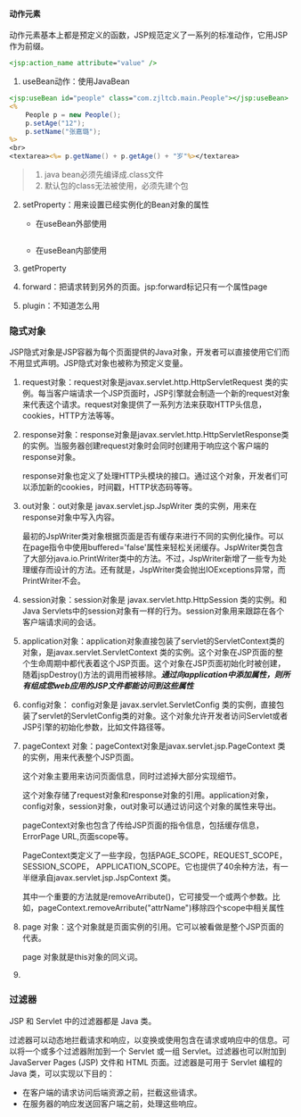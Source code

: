 #### 动作元素

动作元素基本上都是预定义的函数，JSP规范定义了一系列的标准动作，它用JSP作为前缀。

```jsp
<jsp:action_name attribute="value" />
```

1.  useBean动作：使用JavaBean

   ```jsp
   <jsp:useBean id="people" class="com.zjltcb.main.People"></jsp:useBean>
   <%
       People p = new People();
       p.setAge("12");
       p.setName("张嘉璐");
   %>
   <br>
   <textarea><%= p.getName() + p.getAge() + "岁"%></textarea>
   ```

   > 1. java bean必须先编译成.class文件
   > 2. 默认包的class无法被使用，必须先建个包

2. setProperty：用来设置已经实例化的Bean对象的属性

   + 在useBean外部使用

     ```
     
     ```

   + 在useBean内部使用

3. getProperty

4. forward：把请求转到另外的页面。jsp:forward标记只有一个属性page

5. plugin：不知道怎么用



### 隐式对象

JSP隐式对象是JSP容器为每个页面提供的Java对象，开发者可以直接使用它们而不用显式声明。JSP隐式对象也被称为预定义变量。

1. request对象：request对象是javax.servlet.http.HttpServletRequest 类的实例。每当客户端请求一个JSP页面时，JSP引擎就会制造一个新的request对象来代表这个请求。request对象提供了一系列方法来获取HTTP头信息，cookies，HTTP方法等等。

2. response对象：response对象是javax.servlet.http.HttpServletResponse类的实例。当服务器创建request对象时会同时创建用于响应这个客户端的response对象。

   response对象也定义了处理HTTP头模块的接口。通过这个对象，开发者们可以添加新的cookies，时间戳，HTTP状态码等等。

3. out对象：out对象是 javax.servlet.jsp.JspWriter 类的实例，用来在response对象中写入内容。

   最初的JspWriter类对象根据页面是否有缓存来进行不同的实例化操作。可以在page指令中使用buffered='false'属性来轻松关闭缓存。JspWriter类包含了大部分java.io.PrintWriter类中的方法。不过，JspWriter新增了一些专为处理缓存而设计的方法。还有就是，JspWriter类会抛出IOExceptions异常，而PrintWriter不会。

4. session对象：session对象是 javax.servlet.http.HttpSession 类的实例。和Java Servlets中的session对象有一样的行为。session对象用来跟踪在各个客户端请求间的会话。

5. application对象：application对象直接包装了servlet的ServletContext类的对象，是javax.servlet.ServletContext 类的实例。这个对象在JSP页面的整个生命周期中都代表着这个JSP页面。这个对象在JSP页面初始化时被创建，随着jspDestroy()方法的调用而被移除。***通过向application中添加属性，则所有组成您web应用的JSP文件都能访问到这些属性***

6. config对象： config对象是 javax.servlet.ServletConfig 类的实例，直接包装了servlet的ServletConfig类的对象。这个对象允许开发者访问Servlet或者JSP引擎的初始化参数，比如文件路径等。

7. pageContext 对象：pageContext对象是javax.servlet.jsp.PageContext 类的实例，用来代表整个JSP页面。

   这个对象主要用来访问页面信息，同时过滤掉大部分实现细节。

   这个对象存储了request对象和response对象的引用。application对象，config对象，session对象，out对象可以通过访问这个对象的属性来导出。

   pageContext对象也包含了传给JSP页面的指令信息，包括缓存信息，ErrorPage URL,页面scope等。

   PageContext类定义了一些字段，包括PAGE_SCOPE，REQUEST_SCOPE，SESSION_SCOPE， APPLICATION_SCOPE。它也提供了40余种方法，有一半继承自javax.servlet.jsp.JspContext 类。

   其中一个重要的方法就是removeArribute()，它可接受一个或两个参数。比如，pageContext.removeArribute("attrName")移除四个scope中相关属性

8. page 对象：这个对象就是页面实例的引用。它可以被看做是整个JSP页面的代表。

   page 对象就是this对象的同义词。

9. 

### 过滤器

JSP 和 Servlet 中的过滤器都是 Java 类。

过滤器可以动态地拦截请求和响应，以变换或使用包含在请求或响应中的信息。可以将一个或多个过滤器附加到一个 Servlet 或一组 Servlet。过滤器也可以附加到 JavaServer Pages (JSP) 文件和 HTML 页面。过滤器是可用于 Servlet 编程的 Java 类，可以实现以下目的：

+ 在客户端的请求访问后端资源之前，拦截这些请求。
+ 在服务器的响应发送回客户端之前，处理这些响应。


